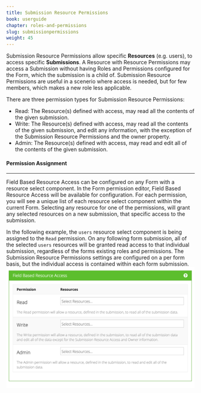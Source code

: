 ```yaml
---
title: Submission Resource Permissions
book: userguide
chapter: roles-and-permissions
slug: submissionpermissions
weight: 45
---
```

Submission Resource Permissions allow specific **Resources** (e.g. users), to access specific **Submissions**. A Resource with Resource Permissions may access a Submission without having Roles and Permissions configured for the Form, which the submission is a child of. Submission Resource Permissions are useful in a scenerio where access is needed, but for few members, which makes a new role less applicable.

There are three permission types for Submission Resource Permissions:

 - Read: The Resource(s) defined with access, may read all the contents of the given submission.
 - Write: The Resource(s) defined with access, may read all the contents of the given submission, and edit any information, with the exception of the Submission Resource Permissions and the owner property.
 - Admin: The Resource(s) defined with access, may read and edit all of the contents of the given submission.


#### Permission Assignment
---
Field Based Resource Access can be configured on any Form with a resource select component. In the Form permission editor, Field Based Resource Access will be available for configuration. For each permission, you will see a unique list of each resource select component within the current Form. Selecting any resource for one of the permissions, will grant any selected resources on a new submission, that specific access to the submission.

In the following example, the `users` resource select component is being assigned to the `Read` permission. On any following form submission, all of the selected `users` resources will be granted read access to that individual submission, regardless of the forms existing roles and permissions. The Submission Resource Permissions settings are configured on a per form basis, but the individual access is contained within each form submission.
![](/assets/img/userguide/userguide-roles-resource.png)





